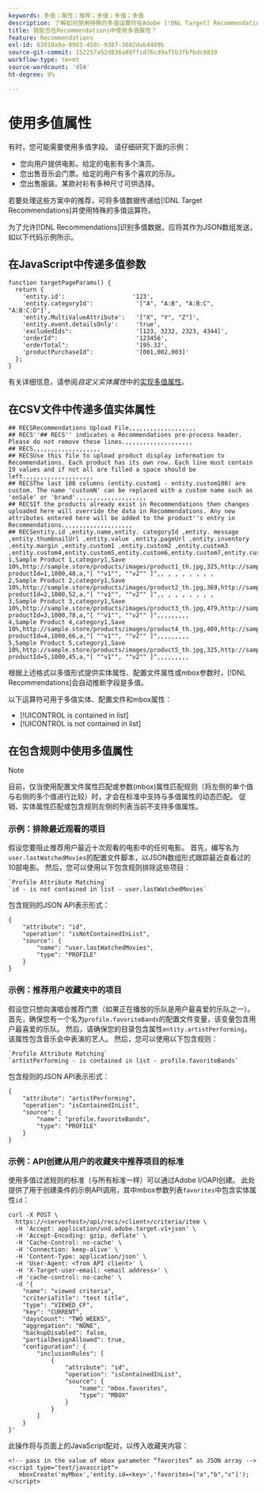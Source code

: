 ```yaml
---
keywords: 多值；属性；推荐；多值；多值；多值
description: 了解如何使用特殊的多值运算符在Adobe [!DNL Target] Recommendations中使用多值字段，例如，推荐具有多个演员的影片时。
title: 我能否在Recommendations中使用多值属性？
feature: Recommendations
exl-id: 82018a9a-0983-458c-9387-3602dab4409b
source-git-commit: 152257a52d836a88ffcd76cd9af5b3fbfbdc0839
workflow-type: tm+mt
source-wordcount: '454'
ht-degree: 9%

---
```


# 使用多值属性

有时，您可能需要使用多值字段。 请仔细研究下面的示例：

* 您向用户提供电影。给定的电影有多个演员。
* 您出售音乐会门票。给定的用户有多个喜欢的乐队。
* 您出售服装。某款衬衫有多种尺寸可供选择。

若要处理这些方案中的推荐，可将多值数据传递给[!DNL Target Recommendations]并使用特殊的多值运算符。

为了允许[!DNL Recommendations]识别多值数据，应将其作为JSON数组发送，如以下代码示例所示。

## 在JavaScript中传递多值参数

```
function targetPageParams() { 
  return { 
    'entity.id':                   '123', 
    'entity.categoryId':            '["A", "A:B", "A:B:C", "A:B:C:D"]',        
    'entity.MultiValueAttribute':   '["X", "Y", "Z"]', 
    'entity.event.detailsOnly':     'true', 
    'excludedIds":                  '[123, 3232, 2323, 4344]', 
    'orderId":                      '123456', 
    'orderTotal":                   '195.32', 
    'productPurchaseId":            '[001,002,003]' 
  }; 
}
```

有关详细信息，请参阅&#x200B;*自定义实体属性*&#x200B;中的[实现多值属性](/help/main/c-recommendations/c-products/custom-entity-attributes.md#section_80FEFE49E8AF415D99B739AA3CBA2A14)。

## 在CSV文件中传递多值实体属性

```
## RECSRecommendations Upload File,,,,,,,,,,,,,,,,,,,
## RECS''## RECS'' indicates a Recommendations pre-process header. Please do not remove these lines.,,,,,,,,,,,,,,,,,,,
## RECS,,,,,,,,,,,,,,,,,,,
## RECSUse this file to upload product display information to Recommendations. Each product has its own row. Each line must contain 19 values and if not all are filled a space should be left.,,,,,,,,,,,,,,,,,,,
## RECSThe last 100 columns (entity.custom1 - entity.custom100) are custom. The name 'customN' can be replaced with a custom name such as 'onSale' or 'brand'.,,,,,,,,,,,,,,,,,,,
## RECSIf the products already exist in Recommendations then changes uploaded here will override the data in Recommendations. Any new attributes entered here will be added to the product''s entry in Recommendations.,,,,,,,,,,,,,,,,,,,
## RECSentity.id ,entity.name,entity. categoryId ,entity. message ,entity.thumbnailUrl ,entity.value ,entity.pageUrl ,entity.inventory ,entity.margin ,entity.custom1 ,entity.custom2 ,entity.custom3 ,entity.custom4,entity.custom5,entity.custom6,entity.custom7,entity.custom8,entity.custom9,entity.custom10,
1,Sample Product 1,category1,Save 10%,http://sample.store/products/images/product1_th.jpg,325,http://sample.store/products/product_detail.jsp?productId=1,1000,48,a,"[ ""v1"", ""v2"" ]",, , , , , , , ,
2,Sample Product 2,category1,Save 10%,http://sample.store/products/images/product2_th.jpg,369,http://sample.store/products/product_detail.jsp?productId=2,1000,52,a,"[ ""v1"", ""v2"" ]",, , , , , , , ,
3,Sample Product 3,category1,Save 10%,http://sample.store/products/images/product3_th.jpg,479,http://sample.store/products/product_detail.jsp?productId=3,1000,78,a,"[ ""v1"", ""v2"" ]",,,,,,,,,
4,Sample Product 4,category1,Save 10%,http://sample.store/products/images/product4_th.jpg,409,http://sample.store/products/product_detail.jsp?productId=4,1000,66,a,"[ ""v1"", ""v2"" ]",,,,,,,,,
5,Sample Product 5,category1,Save 10%,http://sample.store/products/images/product5_th.jpg,325,http://sample.store/products/product_detail.jsp?productId=5,1000,45,a,"[ ""v1"", ""v2"" ]",,,,,,,,, 
```

根据上述格式以多值形式提供实体属性、配置文件属性或mbox参数时，[!DNL Recommendations]会自动推断字段是多值。

以下运算符可用于多值实体、配置文件和mbox属性：

* [!UICONTROL is contained in list]
* [!UICONTROL is not contained in list]

## 在包含规则中使用多值属性

>[!NOTE]
>
>目前，仅当使用配置文件属性匹配或参数(mbox)属性匹配规则（将左侧的单个值与右侧的多个值进行比较）时，才会在标准中支持与多值属性的动态匹配。 促销、实体属性匹配或包含规则左侧的列表当前不支持多值属性。

### 示例：排除最近观看的项目

假设您要阻止推荐用户最近十次观看的电影中的任何电影。 首先，编写名为`user.lastWatchedMovies`的配置文件脚本，以JSON数组形式跟踪最近查看过的10部电影。 然后，您可以使用以下包含规则排除这些项目：

```
`Profile Attribute Matching`
`id - is not contained in list - user.lastWatchedMovies`
```

包含规则的JSON API表示形式：

```
{
    "attribute": "id",
    "operation": "isNotContainedInList",
    "source": {
        "name": "user.lastWatchedMovies",
        "type": "PROFILE"
    }
} 
```

### 示例：推荐用户收藏夹中的项目

假设您只想向演唱会推荐门票（如果正在播放的乐队是用户最喜爱的乐队之一）。 首先，确保您有一个名为`profile.favoriteBands`的配置文件变量，该变量包含用户最喜爱的乐队。 然后，请确保您的目录包含属性`entity.artistPerforming`，该属性包含音乐会中表演的艺人。 然后，您可以使用以下包含规则：

```
`Profile Attribute Matching`
`artistPerforming - is contained in list - profile.favoriteBands`
```

包含规则的JSON API表示形式：

```
{
    "attribute": "artistPerforming",
    "operation": "isContainedInList",
    "source": {
        "name": "profile.favoriteBands",
        "type": "PROFILE"
    }
}
```

### 示例：API创建从用户的收藏夹中推荐项目的标准

使用多值过滤规则的标准（与所有标准一样）可以通过Adobe I/OAPI创建。 此处提供了用于创建条件的示例API调用，其中mbox参数列表`favorites`中包含实体属性`id`：

```
curl -X POST \
  https://<serverhost>/api/recs/<client>/criteria/item \
  -H 'Accept: application/vnd.adobe.target.v1+json' \
  -H 'Accept-Encoding: gzip, deflate' \
  -H 'Cache-Control: no-cache' \
  -H 'Connection: keep-alive' \
  -H 'Content-Type: application/json' \
  -H 'User-Agent: <from API client>' \
  -H 'X-Target-user-email: <email address>' \
  -H 'cache-control: no-cache' \
  -d '{
    "name": "viewed criteria",
    "criteriaTitle": "test title",
    "type": "VIEWED_CF",
    "key": "CURRENT",
    "daysCount": "TWO_WEEKS",
    "aggregation": "NONE",
    "backupDisabled": false,
    "partialDesignAllowed": true,
    "configuration": {
        "inclusionRules": [
            {
                "attribute": "id",
                "operation": "isContainedInList",
                "source": {
                    "name": "mbox.favorites",
                    "type": "MBOX"
                }
            }
        ]
    }
}'
```

此操作将与页面上的JavaScript配对，以传入收藏夹内容：

```
<!-- pass in the value of mbox parameter “favorites” as JSON array -->
<script type="text/javascript">
   mboxCreate('myMbox','entity.id=<key>','favorites=["a","b","c"]');
</script>
```
